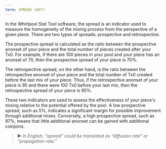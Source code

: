 ```yaml
---
term: SPREAD (WST)
---
```


In the Whirlpool Stat Tool software, the spread is an indicator used to measure the homogeneity of the mixing process from the perspective of a given piece. There are two types of spreads: prospective and retrospective.

The prospective spread is calculated as the ratio between the prospective anonset of your piece and the total number of pieces created after your Tx0. For example, if there are 100 pieces in your pool and your piece has an anonset of 70, then the prospective spread of your piece is 70%.

The retrospective spread, on the other hand, is the ratio between the retrospective anonset of your piece and the total number of Tx0 created before the last mix of your piece. Thus, if the retrospective anonset of your piece is 95 and there were 100 Tx0 before your last mix, then the retrospective spread of your piece is 95%.

These two indicators are used to assess the effectiveness of your piece's mixing relative to the potential offered by the pool. A low prospective spread, such as 5%, indicates a significant margin for possible improvement through additional mixes. Conversely, a high prospective spread, such as 97%, means that little additional anonset can be gained with additional coinjoins.

> ► *In English, "spread" could be translated as "diffusion rate" or "propagation rate."*